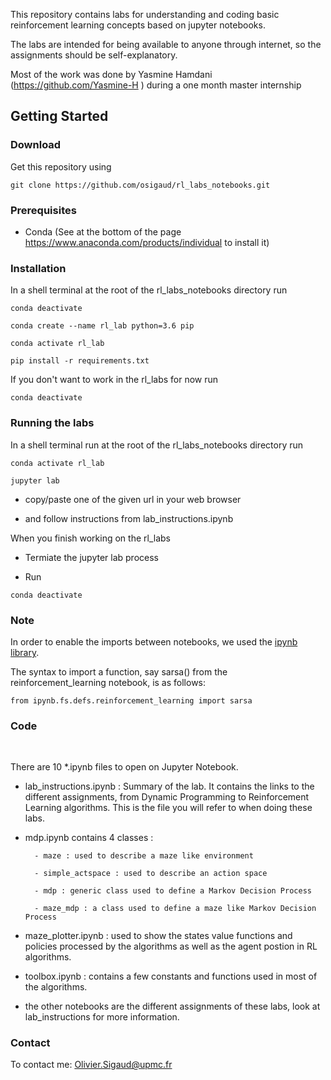 
This repository contains labs for understanding and coding basic reinforcement learning concepts based on jupyter notebooks.

The labs are intended for being available to anyone through internet, so the assignments should be self-explanatory.

Most of the work was done by Yasmine Hamdani (https://github.com/Yasmine-H ) during a one month master internship


## Getting Started


### Download 

Get this repository using

```
git clone https://github.com/osigaud/rl_labs_notebooks.git
```


### Prerequisites

* Conda (See at the bottom of the page https://www.anaconda.com/products/individual to install it)


### Installation

In a shell terminal at the root of the rl_labs_notebooks directory run

```
conda deactivate

conda create --name rl_lab python=3.6 pip

conda activate rl_lab

pip install -r requirements.txt
```

If you don't want to work in the rl_labs for now run 

```
conda deactivate
```

### Running the labs

In a shell terminal run at the root of the rl_labs_notebooks directory run

```
conda activate rl_lab

jupyter lab
```

* copy/paste one of the given url in your web browser

* and follow instructions from lab_instructions.ipynb

When you finish working on the rl_labs

* Termiate the jupyter lab process

* Run

```
conda deactivate

```

### Note

In order to enable the imports between notebooks, we used the [ipynb library](https://github.com/ipython/ipynb). 

The syntax to import a function, say sarsa() from the reinforcement_learning notebook, is as follows:

``` 
from ipynb.fs.defs.reinforcement_learning import sarsa
```


### Code

<br> 

There are 10 *.ipynb files to open on Jupyter Notebook.

* lab_instructions.ipynb : Summary of the lab. It contains the links to the different assignments, from Dynamic Programming to Reinforcement Learning algorithms. This is the file you will refer to when doing these labs.

* mdp.ipynb contains 4 classes :

		- maze : used to describe a maze like environment 
		
		- simple_actspace : used to describe an action space
		
		- mdp : generic class used to define a Markov Decision Process

		- maze_mdp : a class used to define a maze like Markov Decision Process

* maze_plotter.ipynb : used to show the states value functions and policies processed by the algorithms as well as the agent postion in RL algorithms.

* toolbox.ipynb : contains a few constants and functions used in most of the algorithms.
		

* the other notebooks are the different assignments of these labs, look at lab_instructions for more information.


### Contact

To contact me: Olivier.Sigaud@upmc.fr
